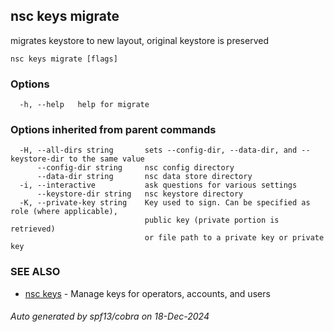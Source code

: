## nsc keys migrate

migrates keystore to new layout, original keystore is preserved

```
nsc keys migrate [flags]
```

### Options

```
  -h, --help   help for migrate
```

### Options inherited from parent commands

```
  -H, --all-dirs string       sets --config-dir, --data-dir, and --keystore-dir to the same value
      --config-dir string     nsc config directory
      --data-dir string       nsc data store directory
  -i, --interactive           ask questions for various settings
      --keystore-dir string   nsc keystore directory
  -K, --private-key string    Key used to sign. Can be specified as role (where applicable),
                              public key (private portion is retrieved)
                              or file path to a private key or private key 
```

### SEE ALSO

* [nsc keys](nsc_keys.md)	 - Manage keys for operators, accounts, and users

###### Auto generated by spf13/cobra on 18-Dec-2024

